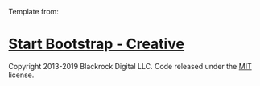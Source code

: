 Template from:
# [Start Bootstrap - Creative](https://startbootstrap.com/template-overviews/creative/)

Copyright 2013-2019 Blackrock Digital LLC. Code released under the [MIT](https://github.com/BlackrockDigital/startbootstrap-creative/blob/gh-pages/LICENSE) license.
